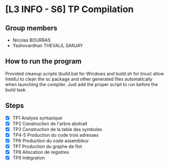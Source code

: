 # [L3 INFO - S6] TP Compilation

## Group members
- Nicolas BOURRAS
- Yashovardhan THEVALIL SANJAY

## How to run the program
Provided cleanup scripts (build.bat for Windows and build.sh for linux) allow IntelliJ to clean the sc package and other
generated files automatically when launching the compiler. Just add the proper script to run before the build task.

## Steps
- [x] TP1 Analyse syntaxique
- [x] TP2 Construction de l'arbre abstrait
- [x] TP3 Construction de la table des symboles
- [x] TP4-5 Production du code trois adresses
- [x] TP6 Production du code assembleur
- [x] TP7 Production du graphe de flot
- [x] TP8 Allocation de registres
- [x] TP9 Intégration
